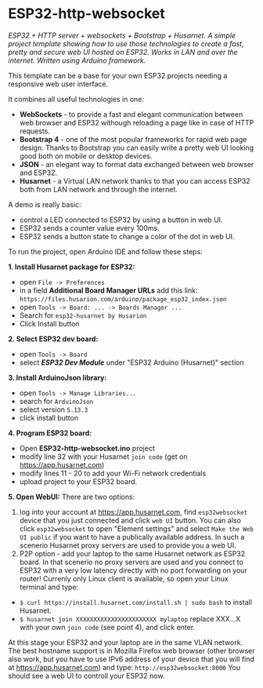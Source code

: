 # ESP32-http-websocket

_ESP32 + HTTP server + websockets + Bootstrap + Husarnet. A simple project template showing how to use those technologies to create a fast, pretty and secure web UI hosted on ESP32. Works in LAN and over the internet. Written using Arduino framework._

This template can be a base for your own ESP32 projects needing a responsive web user interface.

It combines all useful technologies in one:

- **WebSockets** - to provide a fast and elegant communication between web browser and ESP32 withough reloading a page like in case of HTTP requests.
- **Bootstrap 4** - one of the most popular frameworks for rapid web page design. Thanks to Bootstrap you can easily write a pretty web UI looking good both on mobile or desktop devices.
- **JSON** - an elegant way to format data exchanged between web browser and ESP32.
- **Husarnet** - a Virtual LAN network thanks to that you can access ESP32 both from LAN network and through the internet.

A demo is really basic:

- control a LED connected to ESP32 by using a button in web UI.
- ESP32 sends a counter value every 100ms.
- ESP32 sends a button state to change a color of the dot in web UI.

To run the project, open Arduino IDE and follow these steps:

**1. Install Husarnet package for ESP32:**

- open `File -> Preferences`
- in a field **Additional Board Manager URLs** add this link: `https://files.husarion.com/arduino/package_esp32_index.json`
- open `Tools -> Board: ... -> Boards Manager ...`
- Search for `esp32-husarnet by Husarion`
- Click Install button

**2. Select ESP32 dev board:**

- open `Tools -> Board`
- select **_ESP32 Dev Module_** under "ESP32 Arduino (Husarnet)" section

**3. Install ArduinoJson library:**

- open `Tools -> Manage Libraries...`
- search for `ArduinoJson`
- select version `5.13.3`
- click install button

**4. Program ESP32 board:**

- Open **ESP32-http-websocket.ino** project
- modify line 32 with your Husarnet `join code` (get on https://app.husarnet.com)
- modify lines 11 - 20 to add your Wi-Fi network credentials
- upload project to your ESP32 board.

**5. Open WebUI:**
There are two options:

1. log into your account at https://app.husarnet.com, find `esp32websocket` device that you just connected and click `web UI` button. You can also click `esp32websocket` to open "Element settings" and select `Make the Web UI public` if you want to have a publically available address. In such a scenerio Husarnet proxy servers are used to provide you a web UI.
2. P2P option - add your laptop to the same Husarnet network as ESP32 board. In that scenerio no proxy servers are used and you connect to ESP32 with a very low latency directly with no port forwarding on your router! Currenly only Linux client is available, so open your Linux terminal and type:

- `$ curl https://install.husarnet.com/install.sh | sudo bash` to install Husarnet.
- `$ husarnet join XXXXXXXXXXXXXXXXXXXXXXX mylaptop` replace XXX...X with your own `join code` (see point 4), and click enter.

At this stage your ESP32 and your laptop are in the same VLAN network. The best hostname support is in Mozilla Firefox web browser (other browser also work, but you have to use IPv6 address of your device that you will find at https://app.husarnet.com) and type:
`http://esp32websocket:8000`
You should see a web UI to controll your ESP32 now.
